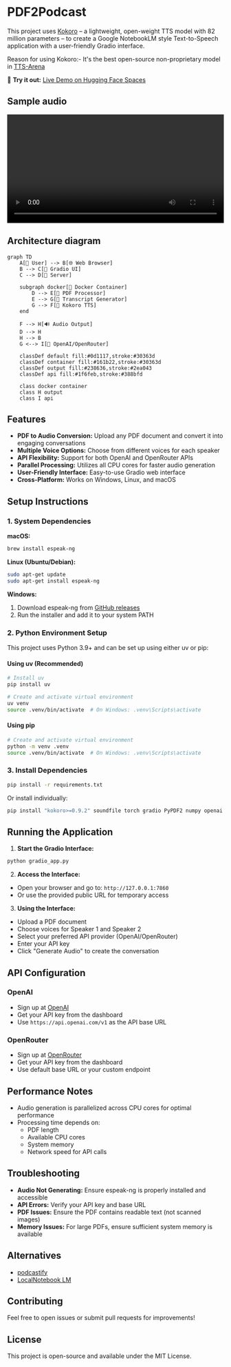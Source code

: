# PDF2Podcast

This project uses [Kokoro](https://huggingface.co/hexgrad/Kokoro-82M) – a lightweight, open-weight TTS model with 82 million parameters – to create a Google NotebookLM style Text-to-Speech application with a user-friendly Gradio interface.

Reason for using Kokoro:- It's the best open-source non-proprietary model in [TTS-Arena](https://huggingface.co/spaces/TTS-AGI/TTS-Arena)

🚀 **Try it out:** [Live Demo on Hugging Face Spaces](https://huggingface.co/spaces/udayl/NotebookLM-Kokoro_TTS_App)

## Sample audio

<video width="100%" controls>
  <source src="https://github.com/udaylunawat/Data-Science-Projects/raw/refs/heads/master/NotebookLM_clone/PDF2Podcast/attention.mp4?raw=True" type="video/mp4">
  Your browser does not support the video tag.
</video>

## Architecture diagram

```mermaid
graph TD
    A[👤 User] --> B[🌐 Web Browser]
    B --> C[📱 Gradio UI]
    C --> D[🐍 Server]

    subgraph docker[🐳 Docker Container]
        D --> E[📄 PDF Processor]
        E --> G[📝 Transcript Generator]
        G --> F[🤗 Kokoro TTS]
    end

    F --> H[🔊 Audio Output]
    D --> H
    H --> B
    G <--> I[🤖 OpenAI/OpenRouter]

    classDef default fill:#0d1117,stroke:#30363d
    classDef container fill:#161b22,stroke:#30363d
    classDef output fill:#238636,stroke:#2ea043
    classDef api fill:#1f6feb,stroke:#388bfd

    class docker container
    class H output
    class I api
```

## Features

- **PDF to Audio Conversion:** Upload any PDF document and convert it into engaging conversations
- **Multiple Voice Options:** Choose from different voices for each speaker
- **API Flexibility:** Support for both OpenAI and OpenRouter APIs
- **Parallel Processing:** Utilizes all CPU cores for faster audio generation
- **User-Friendly Interface:** Easy-to-use Gradio web interface
- **Cross-Platform:** Works on Windows, Linux, and macOS

## Setup Instructions

### 1. System Dependencies

**macOS:**
```bash
brew install espeak-ng
```

**Linux (Ubuntu/Debian):**
```bash
sudo apt-get update
sudo apt-get install espeak-ng
```

**Windows:**
1. Download espeak-ng from [GitHub releases](https://github.com/espeak-ng/espeak-ng/releases)
2. Run the installer and add it to your system PATH

### 2. Python Environment Setup

This project uses Python 3.9+ and can be set up using either uv or pip:

#### Using uv (Recommended)
```bash
# Install uv
pip install uv

# Create and activate virtual environment
uv venv
source .venv/bin/activate  # On Windows: .venv\Scripts\activate
```

#### Using pip
```bash
# Create and activate virtual environment
python -m venv .venv
source .venv/bin/activate  # On Windows: .venv\Scripts\activate
```

### 3. Install Dependencies

```bash
pip install -r requirements.txt
```

Or install individually:
```bash
pip install "kokoro>=0.9.2" soundfile torch gradio PyPDF2 numpy openai ipython
```

## Running the Application

1. **Start the Gradio Interface:**
```bash
python gradio_app.py
```

2. **Access the Interface:**
- Open your browser and go to: `http://127.0.0.1:7860`
- Or use the provided public URL for temporary access

3. **Using the Interface:**
- Upload a PDF document
- Choose voices for Speaker 1 and Speaker 2
- Select your preferred API provider (OpenAI/OpenRouter)
- Enter your API key
- Click "Generate Audio" to create the conversation

## API Configuration

### OpenAI
- Sign up at [OpenAI](https://platform.openai.com)
- Get your API key from the dashboard
- Use `https://api.openai.com/v1` as the API base URL

### OpenRouter
- Sign up at [OpenRouter](https://openrouter.ai)
- Get your API key from the dashboard
- Use default base URL or your custom endpoint

## Performance Notes

- Audio generation is parallelized across CPU cores for optimal performance
- Processing time depends on:
  - PDF length
  - Available CPU cores
  - System memory
  - Network speed for API calls

## Troubleshooting

- **Audio Not Generating:** Ensure espeak-ng is properly installed and accessible
- **API Errors:** Verify your API key and base URL
- **PDF Issues:** Ensure the PDF contains readable text (not scanned images)
- **Memory Issues:** For large PDFs, ensure sufficient system memory is available

## Alternatives
- [podcastify](https://github.com/souzatharsis/podcastfy?tab=readme-ov-file)
- [LocalNotebook LM](https://github.com/Goekdeniz-Guelmez/Local-NotebookLM)

## Contributing

Feel free to open issues or submit pull requests for improvements!

## License

This project is open-source and available under the MIT License.
